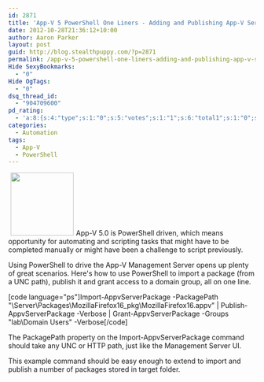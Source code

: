 ```yaml
---
id: 2871
title: 'App-V 5 PowerShell One Liners - Adding and Publishing App-V Server Packages'
date: 2012-10-28T21:36:12+10:00
author: Aaron Parker
layout: post
guid: http://blog.stealthpuppy.com/?p=2871
permalink: /app-v-5-powershell-one-liners-adding-and-publishing-app-v-server-packages/
Hide SexyBookmarks:
  - "0"
Hide OgTags:
  - "0"
dsq_thread_id:
  - "904709600"
pd_rating:
  - 'a:8:{s:4:"type";s:1:"0";s:5:"votes";s:1:"1";s:6:"total1";s:1:"0";s:6:"total2";s:1:"0";s:6:"total3";s:1:"0";s:6:"total4";s:1:"0";s:6:"total5";s:1:"1";s:7:"average";s:6:"5.0000";}'
categories:
  - Automation
tags:
  - App-V
  - PowerShell
---
```

<img class="alignright size-full wp-image-2873" style="margin-left: 5px; margin-right: 5px;" title="AppV-PowerShell-Logo" src="http://stealthpuppy.com/wp-content/uploads/2012/10/AppV-PowerShell-Logo.png" alt="" width="128" height="128" />App-V 5.0 is PowerShell driven, which means opportunity for automating and scripting tasks that might have to be completed manually or might have been a challenge to script previously.

Using PowerShell to drive the App-V Management Server opens up plenty of great scenarios. Here's how to use PowerShell to import a package (from a UNC path), publish it and grant access to a domain group, all on one line.

[code language="ps"]Import-AppvServerPackage -PackagePath "\\Server\Packages\MozillaFirefox16_pkg\MozillaFirefox16.appv" | Publish-AppvServerPackage -Verbose | Grant-AppvServerPackage -Groups "lab\Domain Users" -Verbose[/code]

The PackagePath property on the Import-AppvServerPackage command should take any UNC or HTTP path, just like the Management Server UI.

This example command should be easy enough to extend to import and publish a number of packages stored in target folder.